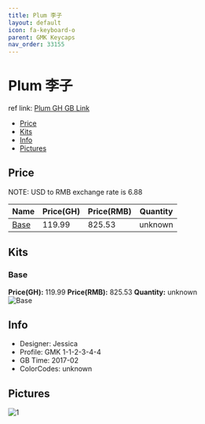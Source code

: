 ```yaml
---
title: Plum 李子
layout: default
icon: fa-keyboard-o
parent: GMK Keycaps
nav_order: 33155
---
```


# Plum 李子

ref link: [Plum GH GB Link](https://geekhack.org/index.php?topic=89295.0)

* [Price](#price)
* [Kits](#kits)
* [Info](#info)
* [Pictures](#pictures)


## Price  
NOTE: USD to RMB exchange rate is 6.88

| Name          | Price(GH)    |  Price(RMB) | Quantity |
| ------------- | ------------ |  ---------- | -------- |
|[Base](#base)|119.99|825.53|unknown|


## Kits
### Base
**Price(GH):** 119.99    **Price(RMB):** 825.53    **Quantity:** unknown  
<img src="{{ 'assets/images/gmk-keycaps/plum/kits_pics/base.png' | relative_url }}" alt="Base" class="image featured">


## Info
* Designer: Jessica
* Profile: GMK 1-1-2-3-4-4
* GB Time: 2017-02
* ColorCodes: unknown


## Pictures
<img src="{{ 'assets/images/gmk-keycaps/plum/rendering_pics/1.jpg' | relative_url }}" alt="1" class="image featured">
